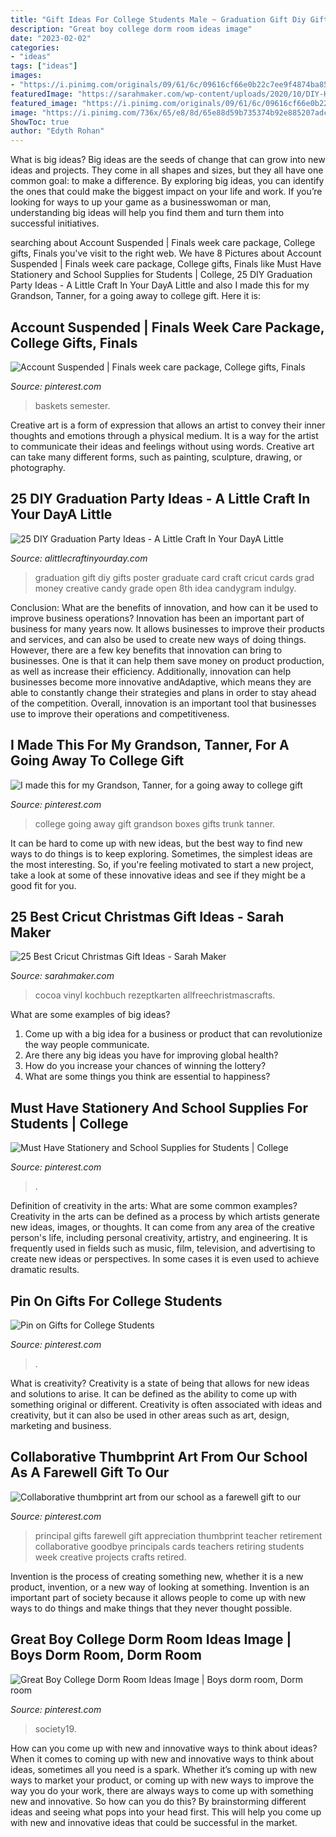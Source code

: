 ```yaml
---
title: "Gift Ideas For College Students Male ~ Graduation Gift Diy Gifts Poster Graduate Card Craft Cricut Cards Grad Money Creative Candy Grade Open 8th Idea Candygram Indulgy"
description: "Great boy college dorm room ideas image"
date: "2023-02-02"
categories:
- "ideas"
tags: ["ideas"]
images:
- "https://i.pinimg.com/originals/09/61/6c/09616cf66e0b22c7ee9f4874ba85f846.jpg"
featuredImage: "https://sarahmaker.com/wp-content/uploads/2020/10/DIY-Hot-Cocoa-Christmas-Mug-Gift.jpg"
featured_image: "https://i.pinimg.com/originals/09/61/6c/09616cf66e0b22c7ee9f4874ba85f846.jpg"
image: "https://i.pinimg.com/736x/65/e8/8d/65e88d59b735374b92e885207adc8fdd.jpg"
ShowToc: true
author: "Edyth Rohan"
---
```



What is big ideas?
Big ideas are the seeds of change that can grow into new ideas and projects. They come in all shapes and sizes, but they all have one common goal: to make a difference. By exploring big ideas, you can identify the ones that could make the biggest impact on your life and work. If you’re looking for ways to up your game as a businesswoman or man, understanding big ideas will help you find them and turn them into successful initiatives.

	

		
searching about Account Suspended | Finals week care package, College gifts, Finals you've visit to the right web. We have 8 Pictures about Account Suspended | Finals week care package, College gifts, Finals like Must Have Stationery and School Supplies for Students | College, 25 DIY Graduation Party Ideas - A Little Craft In Your DayA Little and also I made this for my Grandson, Tanner, for a going away to college gift. Here it is:
		
    
## Account Suspended | Finals Week Care Package, College Gifts, Finals

<img loading=lazy src="https://i.pinimg.com/736x/80/e9/f3/80e9f314449c7a8677192354cf2c9f49.jpg" onerror="this.onerror=null;this.src='https://tse4.mm.bing.net/th?id=OIP.qP4HKuVNLEe_MbSSOHy2mwHaLG&amp;pid=15.1';" alt="Account Suspended | Finals week care package, College gifts, Finals">

_Source: pinterest.com_

>baskets semester. 

	

Creative art is a form of expression that allows an artist to convey their inner thoughts and emotions through a physical medium. It is a way for the artist to communicate their ideas and feelings without using words. Creative art can take many different forms, such as painting, sculpture, drawing, or photography.

    
## 25 DIY Graduation Party Ideas - A Little Craft In Your DayA Little

<img loading=lazy src="http://www.alittlecraftinyourday.com/wp-content/uploads/2015/05/46a1cb22e2b7c05642f02c7eaaeeb16c.jpg" onerror="this.onerror=null;this.src='https://tse4.mm.bing.net/th?id=OIP.TlZWa2r0AOOTNAV6E-YghAHaJ3&amp;pid=15.1';" alt="25 DIY Graduation Party Ideas - A Little Craft In Your DayA Little">

_Source: alittlecraftinyourday.com_

>graduation gift diy gifts poster graduate card craft cricut cards grad money creative candy grade open 8th idea candygram indulgy. 

	

Conclusion: What are the benefits of innovation, and how can it be used to improve business operations?
Innovation has been an important part of business for many years now. It allows businesses to improve their products and services, and can also be used to create new ways of doing things. However, there are a few key benefits that innovation can bring to businesses. One is that it can help them save money on product production, as well as increase their efficiency. Additionally, innovation can help businesses become more innovative andAdaptive, which means they are able to constantly change their strategies and plans in order to stay ahead of the competition. Overall, innovation is an important tool that businesses use to improve their operations and competitiveness.

    
## I Made This For My Grandson, Tanner, For A Going Away To College Gift

<img loading=lazy src="https://i.pinimg.com/originals/09/61/6c/09616cf66e0b22c7ee9f4874ba85f846.jpg" onerror="this.onerror=null;this.src='https://tse4.mm.bing.net/th?id=OIP.rjUfCNWPO4RZNS9zzbf9QAHaJ4&amp;pid=15.1';" alt="I made this for my Grandson, Tanner, for a going away to college gift">

_Source: pinterest.com_

>college going away gift grandson boxes gifts trunk tanner. 

	

It can be hard to come up with new ideas, but the best way to find new ways to do things is to keep exploring. Sometimes, the simplest ideas are the most interesting. So, if you're feeling motivated to start a new project, take a look at some of these innovative ideas and see if they might be a good fit for you.

    
## 25 Best Cricut Christmas Gift Ideas - Sarah Maker

<img loading=lazy src="https://sarahmaker.com/wp-content/uploads/2020/10/DIY-Hot-Cocoa-Christmas-Mug-Gift.jpg" onerror="this.onerror=null;this.src='https://tse4.mm.bing.net/th?id=OIP.Db6BeH8O2QroPoxl26vPDQHaL1&amp;pid=15.1';" alt="25 Best Cricut Christmas Gift Ideas - Sarah Maker">

_Source: sarahmaker.com_

>cocoa vinyl kochbuch rezeptkarten allfreechristmascrafts. 

	

What are some examples of big ideas?
1. Come up with a big idea for a business or product that can revolutionize the way people communicate.
2. Are there any big ideas you have for improving global health?
3. How do you increase your chances of winning the lottery?
4. What are some things you think are essential to happiness?

    
## Must Have Stationery And School Supplies For Students | College

<img loading=lazy src="https://i.pinimg.com/736x/25/54/cb/2554cb9de83b0c3a5046cea7cb7fa933.jpg" onerror="this.onerror=null;this.src='https://tse3.mm.bing.net/th?id=OIP.lh6REfi01oUV1K93LApXcwHaLG&amp;pid=15.1';" alt="Must Have Stationery and School Supplies for Students | College">

_Source: pinterest.com_

>. 

	

Definition of creativity in the arts: What are some common examples?
Creativity in the arts can be defined as a process by which artists generate new ideas, images, or thoughts. It can come from any area of the creative person's life, including personal creativity, artistry, and engineering. It is frequently used in fields such as music, film, television, and advertising to create new ideas or perspectives. In some cases it is even used to achieve dramatic results.

    
## Pin On Gifts For College Students

<img loading=lazy src="https://i.pinimg.com/736x/bc/d5/ff/bcd5ff38967d4128ac3b2fc64028d887.jpg" onerror="this.onerror=null;this.src='https://tse1.mm.bing.net/th?id=OIP.XhNkjUaNKl809spvkzRClAHaLG&amp;pid=15.1';" alt="Pin on Gifts for College Students">

_Source: pinterest.com_

>. 

	

What is creativity?
Creativity is a state of being that allows for new ideas and solutions to arise. It can be defined as the ability to come up with something original or different. Creativity is often associated with ideas and creativity, but it can also be used in other areas such as art, design, marketing and business.

    
## Collaborative Thumbprint Art From Our School As A Farewell Gift To Our

<img loading=lazy src="https://i.pinimg.com/originals/b5/1a/e6/b51ae629ec7c7c490ffe1c1c34866bee.jpg" onerror="this.onerror=null;this.src='https://tse3.mm.bing.net/th?id=OIP.ZyunjoYaAVU8ga4XlN-weQHaJ4&amp;pid=15.1';" alt="Collaborative thumbprint art from our school as a farewell gift to our">

_Source: pinterest.com_

>principal gifts farewell gift appreciation thumbprint teacher retirement collaborative goodbye principals cards teachers retiring students week creative projects crafts retired. 

	

Invention is the process of creating something new, whether it is a new product, invention, or a new way of looking at something. Invention is an important part of society because it allows people to come up with new ways to do things and make things that they never thought possible.

    
## Great Boy College Dorm Room Ideas Image | Boys Dorm Room, Dorm Room

<img loading=lazy src="https://i.pinimg.com/736x/65/e8/8d/65e88d59b735374b92e885207adc8fdd.jpg" onerror="this.onerror=null;this.src='https://tse2.mm.bing.net/th?id=OIP.ls_C-8QQS1S4Nr_OWDdxJgHaLH&amp;pid=15.1';" alt="Great Boy College Dorm Room Ideas Image | Boys dorm room, Dorm room">

_Source: pinterest.com_

>society19. 

	

How can you come up with new and innovative ways to think about ideas?
When it comes to coming up with new and innovative ways to think about ideas, sometimes all you need is a spark. Whether it’s coming up with new ways to market your product, or coming up with new ways to improve the way you do your work, there are always ways to come up with something new and innovative. So how can you do this? By brainstorming different ideas and seeing what pops into your head first. This will help you come up with new and innovative ideas that could be successful in the market.

